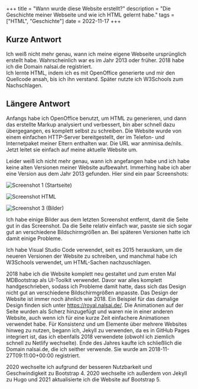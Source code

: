 +++
title = "Wann wurde diese Website erstellt?"
description = "Die Geschichte meiner Webseite und wie ich HTML gelernt habe."
tags = ["HTML", "Geschichte"]
date = 2022-11-17
+++


## Kurze Antwort

Ich weiß nicht mehr genau, wann ich meine eigene Webseite ursprünglich erstellt habe. Wahrscheinlich war es im Jahr 2013 oder früher. 2018 habe ich die Domain nalsai.de registriert.  
Ich lernte  HTML, indem ich es mit OpenOffice generierte und mir den Quellcode ansah, bis ich ihn verstand. Später nutzte ich W3Schools zum Nachschlagen.

## Längere Antwort

Anfangs habe ich OpenOffice benutzt, um HTML zu generieren, und dann das erstellte Markup analysiert und verbessert, bin aber schnell dazu übergegangen, es komplett selbst zu schreiben. Die Website wurde von einem einfachen HTTP-Server bereitgestellt, der im Telefon- und Internetpaket meiner Eltern enthalten war. Die URL war anminisa.de/nils. Jetzt leitet sie einfach auf meine aktuelle Website um.

Leider weiß ich nicht mehr genau, wann ich angefangen habe und ich habe keine alten Versionen meiner Website aufbewahrt. Immerhing habe ich aber eine Version aus dem Jahr 2013 gefunden. Hier sind ein paar Screenshots:

![Screenshot 1 (Startseite)](screenshot-01.jpg)

![Screenshot HTML](screenshot-html.png)

![Screenshot 3 (Bilder)](screenshot-02.jpg)

Ich habe einige Bilder aus dem letzten Screenshot entfernt, damit die Seite gut in das Screenshot. Da die Seite relativ einfach war, passte sie sich sogar gut an verschiedene Bildschirmgrößen an. Bei späteren Versionen hatte ich damit einige Probleme.

Ich habe Visual Studio Code verwendet, seit es 2015 herauskam, um die neueren Versionen der Website zu schreiben, und manchmal habe ich W3Schools verwendet, um HTML-Sachen nachzuschlagen.

2018 habe ich die Website komplett neu gestaltet und zum ersten Mal MDBootstrap als UI-Toolkit verwendet. Davor war alles komplett handgeschrieben, sodass ich Probleme damit hatte, dass sich das Design nicht gut an verschiedene Bildschirmgrößen anpasste. Das Design der Website ist immer noch ähnlich wie 2018. Ein Beispiel für das damalige Design finden sich unter <https://royal.nalsai.de/>. Die Animationen auf der Seite wurden als Scherz hinzugefügt und waren nie in einer anderen Website, auch wenn ich für eine kurze Zeit einfachere Animationen verwendet habe. Für Konsistenz und um Elemente über mehrere Websites hinweg zu nutzen, begann ich, Jekyll zu verwenden, da es in GitHub Pages integriert ist, das ich ebenfalls 2018 verwendete (obwohl ich ziemlich schnell zu Netlify wechselte). Ende des Jahres kaufte ich schließlich die Domain nalsai.de, die ich seither verwende. Sie wurde am 2018-11-27T09:11:00+00:00 registriert.

2020 wechselte ich aufgrund der besseren Nutzbarkeit und Geschwindigkeit zu Bootstrap 4. 2020 wechselte ich außerdem von Jekyll zu Hugo und 2021 aktualisierte ich die Website auf Bootstrap 5.
